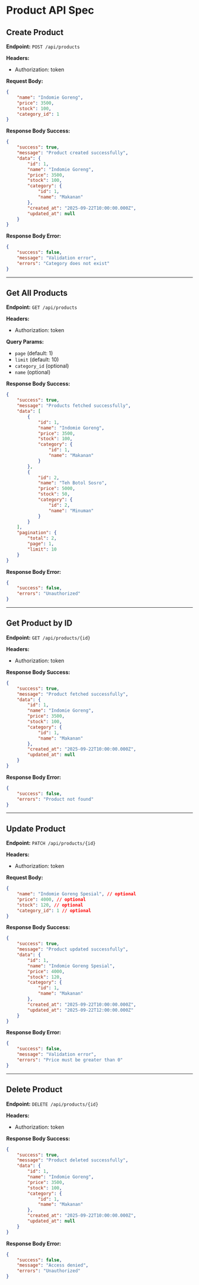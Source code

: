 # Product API Spec

## Create Product

**Endpoint:** `POST /api/products`

**Headers:**
- Authorization: token

**Request Body:**
```json
{
    "name": "Indomie Goreng",
    "price": 3500,
    "stock": 100,
    "category_id": 1
}
```

**Response Body Success:**
```json
{
    "success": true,
    "message": "Product created successfully",
    "data": {
        "id": 1,
        "name": "Indomie Goreng",
        "price": 3500,
        "stock": 100,
        "category": {
            "id": 1,
            "name": "Makanan"
        },
        "created_at": "2025-09-22T10:00:00.000Z",
        "updated_at": null
    }
}
```

**Response Body Error:**
```json
{
    "success": false,
    "message": "Validation error",
    "errors": "Category does not exist"
}
```

---

## Get All Products

**Endpoint:** `GET /api/products`

**Headers:**
- Authorization: token

**Query Params:**
- `page` (default: 1)
- `limit` (default: 10)
- `category_id` (optional)
- `name` (optional)

**Response Body Success:**
```json
{
    "success": true,
    "message": "Products fetched successfully",
    "data": [
        {
            "id": 1,
            "name": "Indomie Goreng",
            "price": 3500,
            "stock": 100,
            "category": {
                "id": 1,
                "name": "Makanan"
            }
        },
        {
            "id": 2,
            "name": "Teh Botol Sosro",
            "price": 5000,
            "stock": 50,
            "category": {
                "id": 2,
                "name": "Minuman"
            }
        }
    ],
    "pagination": {
        "total": 2,
        "page": 1,
        "limit": 10
    }
}
```

**Response Body Error:**
```json
{
    "success": false,
    "errors": "Unauthorized"
}
```

---

## Get Product by ID

**Endpoint:** `GET /api/products/{id}`

**Headers:**
- Authorization: token

**Response Body Success:**
```json
{
    "success": true,
    "message": "Product fetched successfully",
    "data": {
        "id": 1,
        "name": "Indomie Goreng",
        "price": 3500,
        "stock": 100,
        "category": {
            "id": 1,
            "name": "Makanan"
        },
        "created_at": "2025-09-22T10:00:00.000Z",
        "updated_at": null
    }
}
```

**Response Body Error:**
```json
{
    "success": false,
    "errors": "Product not found"
}
```

---

## Update Product

**Endpoint:** `PATCH /api/products/{id}`

**Headers:**
- Authorization: token

**Request Body:**
```json
{
    "name": "Indomie Goreng Spesial", // optional
    "price": 4000, // optional
    "stock": 120, // optional
    "category_id": 1 // optional
}
```

**Response Body Success:**
```json
{
    "success": true,
    "message": "Product updated successfully",
    "data": {
        "id": 1,
        "name": "Indomie Goreng Spesial",
        "price": 4000,
        "stock": 120,
        "category": {
            "id": 1,
            "name": "Makanan"
        },
        "created_at": "2025-09-22T10:00:00.000Z",
        "updated_at": "2025-09-22T12:00:00.000Z"
    }
}
```

**Response Body Error:**
```json
{
    "success": false,
    "message": "Validation error",
    "errors": "Price must be greater than 0"
}
```

---

## Delete Product

**Endpoint:** `DELETE /api/products/{id}`

**Headers:**
- Authorization: token

**Response Body Success:**
```json
{
    "success": true,
    "message": "Product deleted successfully",
    "data": {
        "id": 1,
        "name": "Indomie Goreng",
        "price": 3500,
        "stock": 100,
        "category": {
            "id": 1,
            "name": "Makanan"
        },
        "created_at": "2025-09-22T10:00:00.000Z",
        "updated_at": null
    }
}
```

**Response Body Error:**
```json
{
    "success": false,
    "message": "Access denied",
    "errors": "Unauthorized"
}
```
